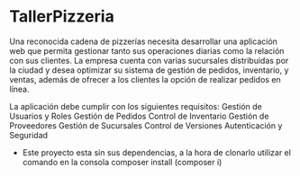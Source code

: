 # TallerPizzeria

Una reconocida cadena de pizzerías necesita desarrollar una aplicación web que permita gestionar tanto sus operaciones diarias como la relación con sus clientes. La empresa cuenta con varias sucursales distribuidas por la ciudad y desea optimizar su sistema de gestión de pedidos, inventario, y ventas, además de ofrecer a los clientes la opción de realizar pedidos en línea.

La aplicación debe cumplir con los siguientes requisitos:
Gestión de Usuarios y Roles
Gestión de Pedidos
Control de Inventario
Gestión de Proveedores
Gestión de Sucursales
Control de Versiones
Autenticación y Seguridad

* Este proyecto esta sin sus dependencias, a la hora de clonarlo utilizar el comando en la consola composer install (composer i)
